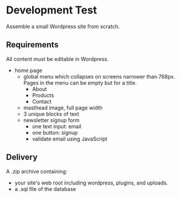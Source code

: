 # Development Test

Assemble a small Wordpress site from scratch.

## Requirements

All content must be editable in Wordpress.

- home page
    - global menu which collapses on screens narrower than 768px. Pages in the menu can be empty but for a title.
        - About
        - Products
        - Contact
    - masthead image, full page width
    - 3 unique blocks of text
    - newsletter signup form
      - one text input: email
      - one button: signup
      - validate email using JavaScript

## Delivery

A .zip archive containing:

- your site's web root including wordpress, plugins, and uploads.
- a .sql file of the database
